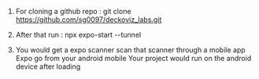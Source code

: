 1. For cloning a github repo :
   git clone https://github.com/sg0097/deckoviz_labs.git

2. After that run :
   npx expo-start --tunnel

3. You would get a expo scanner scan that scanner through a mobile app Expo go from your android mobile
   Your project would run on the android device after loading
